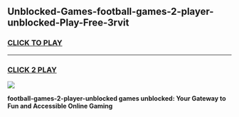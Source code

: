
## Unblocked-Games-football-games-2-player-unblocked-Play-Free-3rvit
<h3>
<a href="https://premium76.site?title=football-games-2-player-unblocked&ref=23A">CLICK TO PLAY</a></h3>
<hr>

<h3>
<a href="https://premium76.site?title=football-games-2-player-unblocked&ref=23A">CLICK 2 PLAY</a>
  
</h3>

<a href="https://premium76.site?title=football-games-2-player-unblocked&ref=23A"><img src="https://clearcache.store/games.png"></a>


**football-games-2-player-unblocked games unblocked: Your Gateway to Fun and Accessible Online Gaming**
